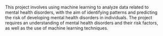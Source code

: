 This project involves using machine learning to analyze data related to mental
health disorders, with the aim of identifying patterns and predicting the risk of
developing mental health disorders in individuals. The project requires an
understanding of mental health disorders and their risk factors, as well as the use of
machine learning techniques.
